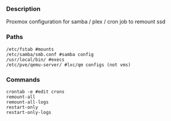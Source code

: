 ### Description

Proxmox configuration for samba / plex / cron job to remount ssd

### Paths
```
/etc/fstab #mounts
/etc/samba/smb.conf #samba config
/usr/local/bin/ #execs
/etc/pve/qemu-server/ #lxc/qm configs (not vms)
```

### Commands
```
crontab -e #edit crons
remount-all
remount-all-logs
restart-only
restart-only-logs
```